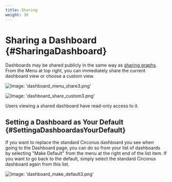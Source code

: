 ```yaml
---
title: Sharing
weight: 30
---
```


# Sharing a Dashboard {#SharingaDashboard}

Dashboards may be shared publicly in the same way as [sharing graphs](/circonus/visualizations/graphs/sharing). From the Menu at top right, you can immediately share the current dashboard view or choose a custom view.

![Image: 'dashboard_menu_share3.png'](/images/circonus/dashboard_menu_share3.png)

![Image: 'dashboard_share_custom3.png'](/images/circonus/dashboard_share_custom3.png)

Users viewing a shared dashboard have read-only access to it.

## Setting a Dashboard as Your Default {#SettingaDashboardasYourDefault}

If you want to replace the standard Circonus dashboard you see when going to the Dashboard page, you can do so from your list of dashboards by selecting "Make Default" from the menu at the right end of the list item.  If you want to go back to the default, simply select the standard Circonus dashboard again from this list.

![Image: 'dashboard_make_default3.png'](/images/circonus/dashboard_make_default3.png)
